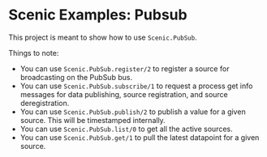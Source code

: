 # Scenic Examples: Pubsub

This project is meant to show how to use `Scenic.PubSub`.

Things to note:

* You can use `Scenic.PubSub.register/2` to register a source for broadcasting on the PubSub bus.
* You can use `Scenic.PubSub.subscribe/1` to request a process get info messages for data publishing, source registration, and source deregistration.
* You can use `Scenic.PubSub.publish/2` to publish a value for a given source. This will be timestamped internally.
* You can use `Scenic.PubSub.list/0` to get all the active sources.
* You can use `Scenic.PubSub.get/1` to pull the latest datapoint for a given source.